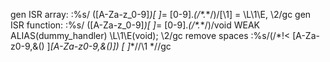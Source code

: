 gen ISR array:
:%s/  \([A-Za-z_0-9]*\)[ ]*= [0-9].*\(\/\*.*\*\/\)/[\1] = \L\1\E, \2/gc
gen ISR function:
:%s/  \([A-Za-z_0-9]*\)[ ]*= [0-9].*\(\/\*.*\*\/\)/void WEAK ALIAS(dummy_handler) \L\1\E(void); \2/gc
remove spaces
:%s/\(\/\*!< [A-Za-z0-9,&() ]*[A-Za-z0-9,&()]\)  [ ]*\*\//\1 *\//gc
